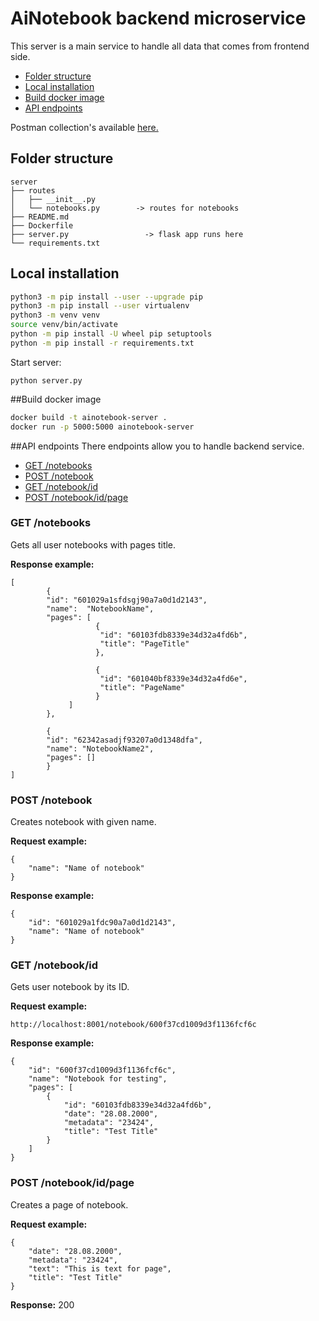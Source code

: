 # AiNotebook backend microservice
This server is a main service to handle all data that comes from frontend side.

- [Folder structure](#folder-structure)
- [Local installation](#local-installation)
- [Build docker image](#build-docker-image)
- [API endpoints](#api-endpoints)

Postman collection's available [here.](https://www.getpostman.com/collections/2ff733b0bbe7df69aaf1)

## Folder structure
```
server
├── routes
│   ├── __init__.py
│   └── notebooks.py        -> routes for notebooks
├── README.md
├── Dockerfile
├── server.py                 -> flask app runs here
└── requirements.txt 
```

## Local installation
```bash
python3 -m pip install --user --upgrade pip
python3 -m pip install --user virtualenv
python3 -m venv venv
source venv/bin/activate
python -m pip install -U wheel pip setuptools 
python -m pip install -r requirements.txt
```
Start server: 
```
python server.py
```

##Build docker image
```bash
docker build -t ainotebook-server .
docker run -p 5000:5000 ainotebook-server
```

##API endpoints
There endpoints allow you to handle backend service.

- [GET /notebooks](#get-notebooks)
- [POST /notebook](#post-notebook)
- [GET /notebook/id](#get-notebookid)
- [POST /notebook/id/page](#post-notebookidpage)

### GET /notebooks
Gets all user notebooks with pages title.

**Response example:**
```json5
[
        {
        "id": "601029a1sfdsgj90a7a0d1d2143",
        "name":  "NotebookName",
        "pages": [
                   {
                    "id": "60103fdb8339e34d32a4fd6b",
                    "title": "PageTitle"
                   },

                   {
                    "id": "601040bf8339e34d32a4fd6e",
                    "title": "PageName"
                   }
             ]
        },

        {
        "id": "62342asadjf93207a0d1348dfa",
        "name": "NotebookName2",
        "pages": []
        }
]
```

### POST /notebook
Creates notebook with given name.

**Request example:**
```json5
{
    "name": "Name of notebook"
}
```

**Response example:**
```json5
{
    "id": "601029a1fdc90a7a0d1d2143",
    "name": "Name of notebook"
}
```

### GET /notebook/id
Gets user notebook by its ID.

**Request example:**
```http request
http://localhost:8001/notebook/600f37cd1009d3f1136fcf6c
```

**Response example:**
```json5
{
    "id": "600f37cd1009d3f1136fcf6c",
    "name": "Notebook for testing",
    "pages": [
        {
            "id": "60103fdb8339e34d32a4fd6b",
            "date": "28.08.2000",
            "metadata": "23424",
            "title": "Test Title"
        }
    ]
}
```

### POST /notebook/id/page
Creates a page of notebook.

**Request example:**
```json5
{
    "date": "28.08.2000",
    "metadata": "23424",
    "text": "This is text for page",
    "title": "Test Title"
}
```

**Response:** 200